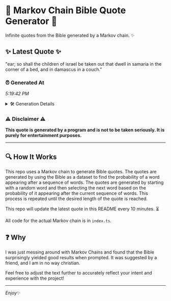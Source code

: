 # 📖 Markov Chain Bible Quote Generator 📖

Infinite quotes from the Bible generated by a Markov chain. ✨

## ✨ Latest Quote ✨
"ear; so shall the children of israel be taken out that dwell in samaria in the corner of a bed, and in damascus in a couch."

### ⏰ Generated At
*5:19:42 PM*

<details>
    <summary>🛠️ Generation Details</summary>
    <p>
        <strong>🌱 Seed:</strong> ear;<br>
        <strong>🔄 Iterations:</strong> 25<br>
        <strong>📜 Context History:</strong><br>[ ear; ]: so<br>[ ear;, so ]: shall<br>[ ear;, so, shall ]: the<br>[ ear;, so, shall, the ]: children<br>[ ear;, so, shall, the, children ]: of<br>[ ear;, so, shall, the, children, of ]: israel<br>[ so, shall, the, children, of, israel ]: be<br>[ shall, the, children, of, israel, be ]: taken<br>[ the, children, of, israel, be, taken ]: out<br>[ children, of, israel, be, taken, out ]: that<br>[ of, israel, be, taken, out, that ]: dwell<br>[ israel, be, taken, out, that, dwell ]: in<br>[ be, taken, out, that, dwell, in ]: samaria<br>[ taken, out, that, dwell, in, samaria ]: in<br>[ out, that, dwell, in, samaria, in ]: the<br>[ that, dwell, in, samaria, in, the ]: corner<br>[ dwell, in, samaria, in, the, corner ]: of<br>[ in, samaria, in, the, corner, of ]: a<br>[ samaria, in, the, corner, of, a ]: bed,<br>[ in, the, corner, of, a, bed, ]: and<br>[ the, corner, of, a, bed,, and ]: in<br>[ corner, of, a, bed,, and, in ]: damascus<br>[ of, a, bed,, and, in, damascus ]: in<br>[ a, bed,, and, in, damascus, in ]: a<br>[ bed,, and, in, damascus, in, a ]: couch.<br>
    </p>
</details>

### ⚠️ Disclaimer ⚠️
**This quote is generated by a program and is not to be taken seriously. It is purely for entertainment purposes.**

---

## 🔍 How It Works

This repo uses a Markov chain to generate Bible quotes. The quotes are generated by using the Bible as a dataset to find the probability of a word appearing after a sequence of words. The quotes are generated by starting with a random word and then selecting the next word based on the probability of it appearing after the current sequence of words. This process is repeated until the desired length of the quote is reached.

This repo will update the latest quote in this README every 10 minutes. ⏳

All code for the actual Markov chain is in `index.ts`.

## ❓ Why

I was just messing around with Markov Chains and found that the Bible surprisingly yielded good results when prompted. 
It was suggested by a friend, and I am in no way christian.

Feel free to adjust the text further to accurately reflect your intent and experience with the project!

---

*Enjoy*✨
